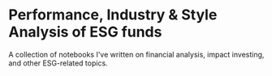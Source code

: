 # Performance, Industry & Style Analysis of ESG funds

A collection of notebooks I've written on financial analysis, impact investing, and other ESG-related topics.
